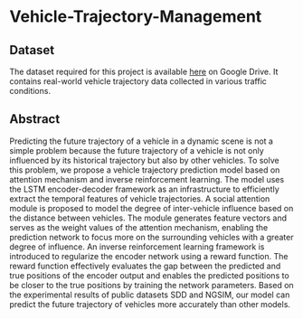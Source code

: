 # Vehicle-Trajectory-Management


## Dataset
The dataset required for this project is available [here](https://drive.google.com/drive/folders/1wlT7E1dJ4I-D-7t0fN5DhWLt5uLT9eUi) on Google Drive. It contains real-world vehicle trajectory data collected in various traffic conditions.

## Abstract
Predicting the future trajectory of a vehicle in a dynamic scene is not a simple problem because the future trajectory of a vehicle is not only influenced by its historical trajectory but also by other vehicles. To solve this problem, we propose a vehicle trajectory prediction model based on attention mechanism and inverse reinforcement learning. The model uses the LSTM encoder-decoder framework as an infrastructure to efficiently extract the temporal features of vehicle trajectories. A social attention module is proposed to model the degree of inter-vehicle influence based on the distance between vehicles. The module generates feature vectors and serves as the weight values of the attention mechanism, enabling the prediction network to focus more on the surrounding vehicles with a greater degree of influence. An inverse reinforcement learning framework is introduced to regularize the encoder network using a reward function. The reward function effectively evaluates the gap between the predicted and true positions of the encoder output and enables the predicted positions to be closer to the true positions by training the network parameters. Based on the experimental results of public datasets SDD and NGSIM, our model can predict the future trajectory of vehicles more accurately than other models.
